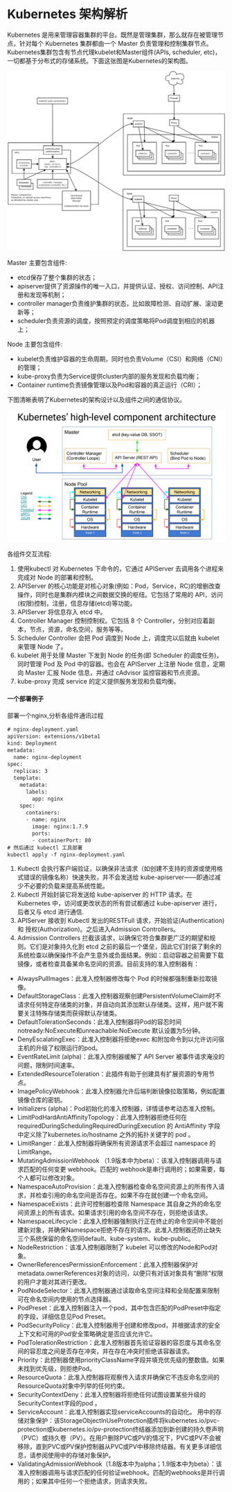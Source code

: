 # Kubernetes 架构解析

Kubernetes 是用来管理容器集群的平台。既然是管理集群，那么就存在被管理节点，针对每个 Kubernetes 集群都由一个 Master 负责管理和控制集群节点。Kubernetes集群包含有节点代理kubelet和Master组件(APIs, scheduler, etc)，一切都基于分布式的存储系统。下面这张图是Kubernetes的架构图。


![](/images/k8s-architecture.png)



Master 主要包含组件:
* etcd保存了整个集群的状态；
* apiserver提供了资源操作的唯一入口，并提供认证、授权、访问控制、API注册和发现等机制；
* controller manager负责维护集群的状态，比如故障检测、自动扩展、滚动更新等；
* scheduler负责资源的调度，按照预定的调度策略将Pod调度到相应的机器上；

Node 主要包含组件:
* kubelet负责维护容器的生命周期，同时也负责Volume（CSI）和网络（CNI）的管理；
* kube-proxy负责为Service提供cluster内部的服务发现和负载均衡；
* Container runtime负责镜像管理以及Pod和容器的真正运行（CRI）；

下图清晰表明了Kubernetes的架构设计以及组件之间的通信协议。

![](/images/kubernetes-high-level-component-archtecture.jpg)


各组件交互流程:
1.  使用kubectl 对 Kubernetes 下命令的，它通过 APIServer 去调用各个进程来完成对 Node 的部署和控制。
2. APIServer 的核心功能是对核心对象(例如：Pod，Service，RC)的增删改查操作，同时也是集群内模块之间数据交换的枢纽。它包括了常用的 API，访问(权限)控制，注册，信息存储(etcd)等功能。
3. APIServer 将信息存入 etcd 中。
4. Controller Manager 控制控制权。它包括 8 个 Controller，分别对应着副本，节点，资源，命名空间，服务等等。
5. Scheduler Controller 会把 Pod 调度到 Node 上，调度完以后就由 kubelet 来管理 Node 了。
6. kubelet 用于处理 Master 下发到 Node 的任务(即 Scheduler 的调度任务)，同时管理 Pod 及 Pod 中的容器。也会在 APIServer 上注册 Node 信息，定期向 Master 汇报 Node 信息，并通过 cAdvisor 监控容器和节点资源。
7. kube-proxy 完成 service 的定义提供服务发现和负载均衡。

#### 一个部署例子

部署一个nginx,分析各组件通讯过程


```
# nginx-deployment.yaml 
apiVersion: extensions/v1beta1
kind: Deployment
metadata:
  name: nginx-deployment
spec:
  replicas: 3
  template:
    metadata:
      labels:
        app: nginx
    spec:
      containers:
      - name: nginx
        image: nginx:1.7.9
        ports:
        - containerPort: 80
# 然后通过 kubectl 工具部署
kubectl apply -f nginx-deployment.yaml

```

1. Kubectl 会执行客户端验证，以确保非法请求（如创建不支持的资源或使用格式错误的镜像名称）快速失败，并不会发送给 kube-apiserver——即通过减少不必要的负载来提高系统性能。
2. Kubectl 开始封装它将发送给 kube-apiserver 的 HTTP 请求。在 Kubernetes 中，访问或更改状态的所有尝试都通过 kube-apiserver 进行，后者又与 etcd 进行通信.
3. APIServer 接收到 Kubectl 发出的RESTFull 请求，开始验证(Authentication) 和 授权(Authorization)。之后进入Admission Controllers。
4. Admission Controllers 拦截该请求，以确保它符合集群更广泛的期望和规则。它们是对象持久化到 etcd 之前的最后一个堡垒，因此它们封装了剩余的系统检查以确保操作不会产生意外或负面结果。例如：启动容器之前需要下载镜像，或者检查具备某命名空间的资源。目前支持的准入控制器有：
  * AlwaysPullImages：此准入控制器修改每个 Pod 的时候都强制重新拉取镜像。
  * DefaultStorageClass：此准入控制器观察创建PersistentVolumeClaim时不请求任何特定存储类的对象，并自动向其添加默认存储类。这样，用户就不需要关注特殊存储类而获得默认存储类。
  * DefaultTolerationSeconds：此准入控制器将Pod的容忍时间notready:NoExecute和unreachable:NoExecute 默认设置为5分钟。
  * DenyEscalatingExec：此准入控制器将拒绝exec 和附加命令到以允许访问宿主机的升级了权限运行的pod。
  * EventRateLimit (alpha)：此准入控制器缓解了 API Server 被事件请求淹没的问题，限制时间速率。
  * ExtendedResourceToleration：此插件有助于创建具有扩展资源的专用节点。
  * ImagePolicyWebhook：此准入控制器允许后端判断镜像拉取策略，例如配置镜像仓库的密钥。
  * Initializers (alpha)：Pod初始化的准入控制器，详情请参考动态准入控制。
  * LimitPodHardAntiAffinityTopology：此准入控制器拒绝任何在 requiredDuringSchedulingRequiredDuringExecution 的 AntiAffinity 字段中定义除了kubernetes.io/hostname 之外的拓扑关键字的 pod 。
  * LimitRanger：此准入控制器将确保所有资源请求不会超过 namespace 的 LimitRange。
  * MutatingAdmissionWebhook （1.9版本中为beta）：该准入控制器调用与请求匹配的任何变更 webhook。匹配的 webhook是串行调用的；如果需要，每个人都可以修改对象。
  * NamespaceAutoProvision：此准入控制器检查命名空间资源上的所有传入请求，并检查引用的命名空间是否存在。如果不存在就创建一个命名空间。
  * NamespaceExists：此许可控制器检查除 Namespace 其自身之外的命名空间资源上的所有请求。如果请求引用的命名空间不存在，则拒绝该请求。
  * NamespaceLifecycle：此准入控制器强制执行正在终止的命令空间中不能创建新对象，并确保Namespace拒绝不存在的请求。此准入控制器还防止缺失三个系统保留的命名空间default、kube-system、kube-public。
  * NodeRestriction：该准入控制器限制了 kubelet 可以修改的Node和Pod对象。
  * OwnerReferencesPermissionEnforcement：此准入控制器保护对metadata.ownerReferences对象的访问，以便只有对该对象具有“删除”权限的用户才能对其进行更改。
  * PodNodeSelector：此准入控制器通过读取命名空间注释和全局配置来限制可在命名空间内使用的节点选择器。
  * PodPreset：此准入控制器注入一个pod，其中包含匹配的PodPreset中指定的字段，详细信息见Pod Preset。
  * PodSecurityPolicy：此准入控制器用于创建和修改pod，并根据请求的安全上下文和可用的Pod安全策略确定是否应该允许它。
  * PodTolerationRestriction：此准入控制器首先验证容器的容忍度与其命名空间的容忍度之间是否存在冲突，并在存在冲突时拒绝该容器请求。
  * Priority：此控制器使用priorityClassName字段并填充优先级的整数值。如果未找到优先级，则拒绝Pod。
  * ResourceQuota：此准入控制器将观察传入请求并确保它不违反命名空间的ResourceQuota对象中列举的任何约束。
  * SecurityContextDeny：此准入控制器将拒绝任何试图设置某些升级的SecurityContext字段的pod 。
  * ServiceAccount：此准入控制器实现serviceAccounts的自动化。
用中的存储对象保护：该StorageObjectInUseProtection插件将kubernetes.io/pvc-protection或kubernetes.io/pv-protection终结器添加到新创建的持久卷声明（PVC）或持久卷（PV）。在用户删除PVC或PV的情况下，PVC或PV不会被移除，直到PVC或PV保护控制器从PVC或PV中移除终结器。有关更多详细信息，请参阅使用中的存储对象保护。
  * ValidatingAdmissionWebhook（1.8版本中为alpha；1.9版本中为beta）：该准入控制器调用与请求匹配的任何验证webhook。匹配的webhooks是并行调用的；如果其中任何一个拒绝请求，则请求失败。











